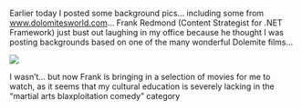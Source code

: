 Earlier today I posted some background pics&#8230; including some from <a href="www.dolomitesworld.com" target="_blank" class="broken_link">www.dolomitesworld.com</a>&#8230; Frank Redmond (Content Strategist for .NET Framework) just bust out laughing in my office because he thought I was posting backgrounds based on one of the many wonderful Dolemite films&#8230;

<img src="http://search.excaliburfilms.com/dvd/reviews/images456/ShaolinDolemite-TheMovie.jpg" border="0" />

I wasn&#8217;t&#8230; but now Frank is bringing in a selection of movies for me to watch, as it seems that my cultural education is severely lacking in the &#8220;martial arts blaxploitation comedy&#8221; category
